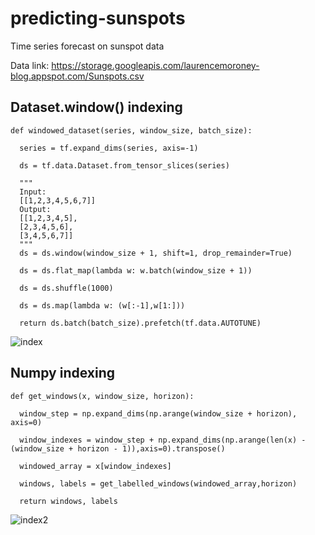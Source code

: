 # predicting-sunspots
Time series forecast on sunspot data

Data link:
https://storage.googleapis.com/laurencemoroney-blog.appspot.com/Sunspots.csv

## Dataset.window() indexing

```
def windowed_dataset(series, window_size, batch_size):

  series = tf.expand_dims(series, axis=-1)

  ds = tf.data.Dataset.from_tensor_slices(series)

  """
  Input:
  [[1,2,3,4,5,6,7]]
  Output:
  [[1,2,3,4,5],
  [2,3,4,5,6],
  [3,4,5,6,7]]
  """
  ds = ds.window(window_size + 1, shift=1, drop_remainder=True)

  ds = ds.flat_map(lambda w: w.batch(window_size + 1))

  ds = ds.shuffle(1000)

  ds = ds.map(lambda w: (w[:-1],w[1:]))

  return ds.batch(batch_size).prefetch(tf.data.AUTOTUNE)
```
![index](https://user-images.githubusercontent.com/77073029/169332913-e7a1bd18-8a8e-41e1-87ee-955878a17acd.png)

## Numpy indexing

```
def get_windows(x, window_size, horizon):

  window_step = np.expand_dims(np.arange(window_size + horizon), axis=0)

  window_indexes = window_step + np.expand_dims(np.arange(len(x) - (window_size + horizon - 1)),axis=0).transpose()

  windowed_array = x[window_indexes]

  windows, labels = get_labelled_windows(windowed_array,horizon)

  return windows, labels
```

![index2](https://user-images.githubusercontent.com/77073029/169333346-6dcf9b7f-05a8-4f32-b109-49f05c609bdc.png)
